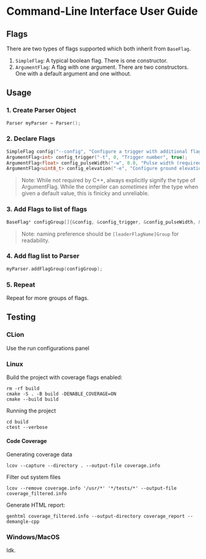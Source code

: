 # Command-Line Interface User Guide
## Flags
There are two types of flags supported which both inherit from `BaseFlag`. 
1. `SimpleFlag`: A typical boolean flag. There is one constructor.
2. `ArgumentFlag`: A flag with one argument. There are two constructors. One with a default argument and one without.

## Usage
### 1. Create Parser Object
```c++
Parser myParser = Parser();
```

### 2. Declare Flags
```c++
SimpleFlag config("--config", "Configure a trigger with additional flags_s", true);
ArgumentFlag<int> config_trigger("-t", 0, "Trigger number", true);
ArgumentFlag<float> config_pulseWidth("-w", 0.0, "Pulse width (required for pwm)", false);
ArgumentFlag<uint8_t> config_elevation("-e", "Configure ground elevation (in meters)", false);
```

> Note: While not required by C++, always explicitly signify the type of 
> ArgumentFlag. While the compiler can *sometimes* infer the type when given
> a default value, this is finicky and unreliable.

### 3. Add Flags to list of flags
```c++
BaseFlag* configGroup[]{&config, &config_trigger, &config_pulseWidth, &config_elevation};
```

> Note: naming preference should be `[leaderFlagName]Group` for readability.

### 4. Add flag list to Parser
```c++
myParser.addFlagGroup(configGroup);
```

### 5. Repeat
Repeat for more groups of flags. 

## Testing
### CLion
Use the run configurations panel
### Linux
Build the project with coverage flags enabled:
```shell
rm -rf build
cmake -S . -B build -DENABLE_COVERAGE=ON
cmake --build build
```

Running the project
```shell
cd build
ctest --verbose
```
#### Code Coverage
Generating coverage data 
```shell
lcov --capture --directory . --output-file coverage.info
```

Filter out system files
```shell
lcov --remove coverage.info '/usr/*' '*/tests/*' --output-file coverage_filtered.info
```

Generate HTML report:
```shell
genhtml coverage_filtered.info --output-directory coverage_report --demangle-cpp
```
### Windows/MacOS
Idk.